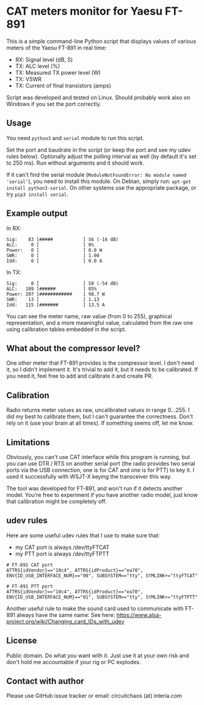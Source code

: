 # CAT meters monitor for Yaesu FT-891

This is a simple command-line Python script that displays values of various meters of the Yaesu FT-891 in real time:

* RX: Signal level (dB, S)
* TX: ALC level (%)
* TX: Measured TX power level (W)
* TX: VSWR
* TX: Current of final transistors (amps)

Script was developed and tested on Linux. Should probably work also on Windows if you set the port correctly.

## Usage

You need `python3` and `serial` module to run this script.

Set the port and baudrate in the script (or keep the port and see my udev rules below). Optionally adjust the polling interval as well (by default it's set to 250 ms). Run without arguments and it should work.

If it can't find the serial module (`ModuleNotFoundError: No module named 'serial'`), you need to install this module. On Debian, simply run: `apt-get install python3-serial`. On other systems use the appropriate package, or try `pip3 install serial`.

## Example output

In RX:

```
Sig:    83 [#####           ] S6 (-16 dB)
ALC:     0 [                ] 0%
Power:   0 [                ] 0.0 W
SWR:     0 [                ] 1.00
Idd:     0 [                ] 0.0 A
```

In TX:

```
Sig:     0 [                ] S0 (-54 dB)
ALC:   109 [######          ] 85%
Power: 207 [############    ] 98.7 W
SWR:    13 [                ] 1.13
Idd:   115 [#######         ] 13.5 A
```

You can see the meter name, raw value (from 0 to 255), graphical representation, and a more meaningful value, calculated from the raw one using calibration tables embedded in the script.

## What about the compressor level?

One other meter that FT-891 provides is the compressor level. I don't need it, so I didn't implement it. It's trivial to add it, but it needs to be calibrated. If you need it, feel free to add and calibrate it and create PR.

## Calibration

Radio returns meter values as raw, uncalibrated values in range 0...255. I did my best to calibrate them, but I can't guarantee the correctness. Don't rely on it (use your brain at all times). If something seems off, let me know.

## Limitations

Obviously, you can't use CAT interface while this program is running, but you can use DTR / RTS on another serial port (the radio provides two serial ports via the USB connection, one is for CAT and one is for PTT) to key it. I used it successfully with WSJT-X keying the transceiver this way.

The tool was developed for FT-891, and won't run if it detects another model. You're free to experiment if you have another radio model, just know that calibration might be completely off.

## udev rules

Here are some useful udev rules that I use to make sure that:

* my CAT port is always /dev/ttyFTCAT
* my PTT port is always /dev/ttyFTPTT

```
# FT-891 CAT port
ATTRS{idVendor}=="10c4", ATTRS{idProduct}=="ea70", ENV{ID_USB_INTERFACE_NUM}=="00", SUBSYSTEM=="tty", SYMLINK+="ttyFTCAT"

# FT-891 PTT port
ATTRS{idVendor}=="10c4", ATTRS{idProduct}=="ea70", ENV{ID_USB_INTERFACE_NUM}=="01", SUBSYSTEM=="tty", SYMLINK+="ttyFTPTT"
```

Another useful rule to make the sound card used to communicate with FT-891 always have the same name: 
See here: https://www.alsa-project.org/wiki/Changing_card_IDs_with_udev

## License

Public domain. Do what you want with it. Just use it at your own risk and don't hold me accountable if your rig or PC explodes.

## Contact with author

Please use GitHub issue tracker or email: circuitchaos (at) interia.com
